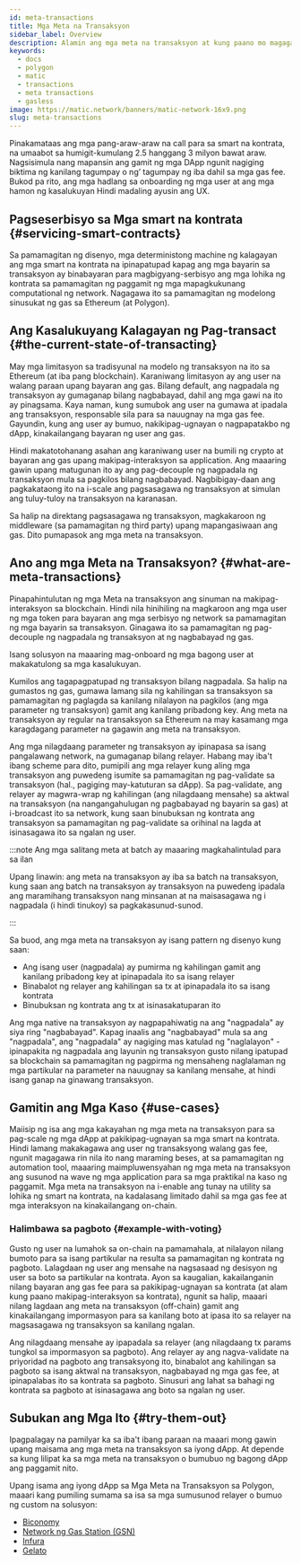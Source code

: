```yaml
---
id: meta-transactions
title: Mga Meta na Transaksyon
sidebar_label: Overview
description: Alamin ang mga meta na transaksyon at kung paano mo magagamit ang mga ito.
keywords:
  - docs
  - polygon
  - matic
  - transactions
  - meta transactions
  - gasless
image: https://matic.network/banners/matic-network-16x9.png
slug: meta-transactions
---
```


Pinakamataas ang mga pang-araw-araw na call para sa smart na kontrata, na umaabot sa humigit-kumulang 2.5 hanggang 3 milyon bawat araw.
Nagsisimula nang mapansin ang gamit ng mga DApp ngunit nagiging biktima ng kanilang tagumpay o ng’
tagumpay ng iba dahil sa mga gas fee. Bukod pa rito, ang mga hadlang sa onboarding ng mga user at ang mga hamon ng kasalukuyan
Hindi madaling ayusin ang UX.

## Pagseserbisyo sa Mga smart na kontrata {#servicing-smart-contracts}

Sa pamamagitan ng disenyo, mga deterministong machine ng kalagayan ang mga smart na kontrata na ipinapatupad kapag ang mga bayarin sa transaksyon ay
binabayaran para magbigyang-serbisyo ang mga lohika ng kontrata sa pamamagitan ng paggamit ng mga mapagkukunang computational ng network.
Nagagawa ito sa pamamagitan ng modelong sinusukat ng gas sa Ethereum (at Polygon).

## Ang Kasalukuyang Kalagayan ng Pag-transact {#the-current-state-of-transacting}

May mga limitasyon sa tradisyunal na modelo ng transaksyon na ito sa Ethereum (at iba pang blockchain).
Karaniwang limitasyon ay ang user na walang paraan upang bayaran ang gas. Bilang default, ang nagpadala ng
transaksyon ay gumaganap bilang nagbabayad, dahil ang mga gawi na ito ay pinagsama. Kaya naman, kung sumubok ang user na gumawa at ipadala
ang transaksyon, responsable sila para sa nauugnay na mga gas fee. Gayundin, kung ang  user ay bumuo, nakikipag-ugnayan
o nagpapatakbo ng dApp, kinakailangang bayaran ng user ang gas.

Hindi makatotohanang asahan ang karaniwang user na bumili ng crypto at bayaran ang gas upang makipag-interaksyon sa
application. Ang maaaring gawin upang matugunan ito ay ang pag-decouple ng nagpadala ng transaksyon mula sa pagkilos
bilang nagbabayad. Nagbibigay-daan ang pagkakataong ito na i-scale ang pagsasagawa ng transaksyon at simulan ang tuluy-tuloy na transaksyon
na karanasan.

Sa halip na direktang pagsasagawa ng transaksyon, magkakaroon ng middleware (sa pamamagitan ng third party) upang mapangasiwaan ang gas.
Dito pumapasok ang mga meta na transaksyon.

## Ano ang mga Meta na Transaksyon? {#what-are-meta-transactions}

Pinapahintulutan ng mga Meta na transaksyon ang sinuman na makipag-interaksyon sa blockchain. Hindi nila hinihiling na magkaroon ang mga user ng
mga token para bayaran ang mga serbisyo ng network sa pamamagitan ng mga bayarin sa transaksyon. Ginagawa ito sa pamamagitan ng pag-decouple ng
nagpadala ng transaksyon at ng nagbabayad ng gas.

Isang solusyon na maaaring mag-onboard ng mga bagong user at makakatulong sa mga kasalukuyan.

Kumilos ang tagapagpatupad ng transaksyon bilang nagpadala. Sa halip na gumastos ng gas, gumawa lamang sila ng
kahilingan sa transaksyon sa pamamagitan ng paglagda sa kanilang nilalayon na pagkilos (ang mga parameter ng transaksyon) gamit ang kanilang pribadong
key. Ang meta na transaksyon ay regular na transaksyon sa Ethereum na may kasamang mga karagdagang parameter na gagawin
ang meta na transaksyon.

Ang mga nilagdaang parameter ng transaksyon ay ipinapasa sa isang pangalawang network, na gumaganap bilang relayer.
Habang may iba't ibang scheme para dito, pumipili ang mga relayer kung aling mga transaksyon ang puwedeng
isumite sa pamamagitan ng pag-validate sa transaksyon (hal., pagiging may-katuturan sa dApp). Sa pag-validate, ang relayer
ay magwra-wrap ng kahilingan (ang nilagdaang mensahe) sa aktwal na transaksyon (na nangangahulugan ng pagbabayad ng bayarin sa gas)
at i-broadcast ito sa network, kung saan binubuksan ng kontrata ang transaksyon sa pamamagitan ng pag-validate sa orihinal
na lagda at isinasagawa ito sa ngalan ng user.

:::note Ang mga salitang meta at batch ay maaaring magkahalintulad para sa ilan

Upang linawin: ang meta na transaksyon ay iba sa batch na transaksyon, kung saan ang  batch na transaksyon ay
transaksyon na puwedeng ipadala ang maramihang transaksyon nang minsanan at na maisasagawa ng i nagpadala
(i hindi tinukoy) sa pagkakasunud-sunod.

:::

Sa buod, ang mga meta na transaksyon ay isang pattern ng disenyo kung saan:

* Ang isang user (nagpadala) ay pumirma ng kahilingan gamit ang kanilang pribadong key at ipinapadala ito sa isang relayer
* Binabalot ng relayer ang kahilingan sa tx at ipinapadala ito sa isang kontrata
* Binubuksan ng kontrata ang tx at isinasakatuparan ito

Ang mga native na transaksyon ay nagpapahiwatig na ang "nagpadala" ay siya ring "nagbabayad". Kapag inaalis ang "nagbabayad" mula sa
ang "nagpadala", ang "nagpadala" ay nagiging mas katulad ng "naglalayon" - ipinapakita ng nagpadala ang layunin ng transaksyon
gusto nilang ipatupad sa blockchain sa pamamagitan ng pagpirma ng mensaheng naglalaman ng mga partikular na parameter na nauugnay sa
kanilang mensahe, at hindi isang ganap na ginawang transaksyon.

## Gamitin ang Mga Kaso {#use-cases}

Maiisip ng isa ang mga kakayahan ng mga meta na transaksyon para sa pag-scale ng mga dApp at pakikipag-ugnayan sa mga smart na kontrata.
Hindi lamang makakagawa ang user ng transaksyong walang gas fee, ngunit magagawa rin nila ito nang maraming beses, at sa pamamagitan ng automation
tool, maaaring maimpluwensyahan ng mga meta na transaksyon ang susunod na wave ng mga application para sa mga praktikal na kaso ng paggamit. Mga meta na transaksyon
na i-enable ang tunay na utility sa lohika ng smart na kontrata, na kadalasang limitado dahil sa mga gas fee at mga interaksyon
na kinakailangang on-chain.

### Halimbawa sa pagboto {#example-with-voting}

Gusto ng user na lumahok sa on-chain na pamamahala, at nilalayon nilang bumoto para sa isang partikular na resulta sa pamamagitan ng
kontrata ng pagboto. Lalagdaan ng user ang mensahe na nagsasaad ng desisyon ng user sa boto sa partikular na
kontrata. Ayon sa kaugalian, kakailanganin nilang bayaran ang gas fee para sa pakikipag-ugnayan sa kontrata (at alam kung paano
makipag-interaksyon sa kontrata), ngunit sa halip, maaari nilang lagdaan ang meta na transaksyon (off-chain) gamit ang kinakailangang
impormasyon para sa kanilang boto at ipasa ito sa relayer na magsasagawa ng transaksyon sa kanilang ngalan.

Ang nilagdaang mensahe ay ipapadala sa relayer (ang nilagdaang tx params tungkol sa impormasyon sa pagboto). Ang relayer
ay ang nagva-validate na priyoridad na pagboto ang transaksyong ito, binabalot ang kahilingan sa pagboto sa isang aktwal na transaksyon,
nagbabayad ng mga gas fee, at ipinapalabas ito sa kontrata sa pagboto. Sinusuri ang lahat sa bahagi ng kontrata sa pagboto
at isinasagawa ang boto sa ngalan ng user.

## Subukan ang Mga Ito {#try-them-out}

Ipagpalagay na pamilyar ka sa iba't ibang paraan na maaari mong gawin upang maisama ang mga meta na transaksyon sa iyong
dApp. At depende sa kung lilipat ka sa mga meta na transaksyon o bumubuo ng bagong dApp ang paggamit nito.

Upang isama ang iyong dApp sa Mga Meta na Transaksyon sa Polygon, maaari kang pumiling sumama sa isa sa mga sumusunod
relayer o bumuo ng custom na solusyon:

* [Biconomy](https://docs.biconomy.io/products/enable-gasless-transactions)
* [Network ng Gas Station (GSN)](https://docs.opengsn.org/#ethereum-gas-station-network-gsn)
* [Infura](https://infura.io/product/ethereum/transactions-itx)
* [Gelato](https://docs.gelato.network/developer-products/gelato-relay-sdk)
